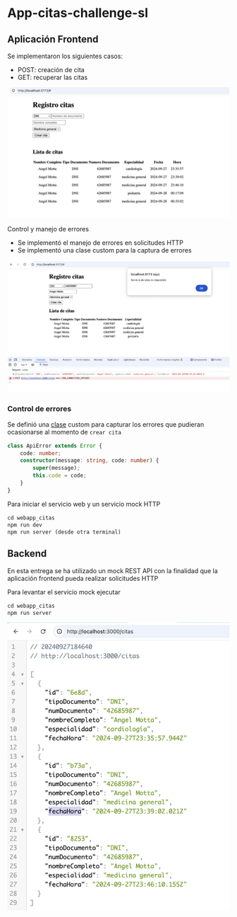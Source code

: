 # App-citas-challenge-sl

## Aplicación Frontend

Se implementaron los siguientes casos:

-   POST: creación de cita
-   GET: recuperar las citas

![WebApp](imgs/webapp_general.png)

Control y manejo de errores

-   Se implementó el manejo de errores en solicitudes HTTP
-   Se implementó una clase custom para la captura de errores

![ControlDeErrores](imgs/webapp_handle_errors.png)

### Control de errores

Se definió una [clase](https://github.com/angelmotta/app-citas-challenge-sl/blob/e49a603566089556453a639cc53bb653c741acdb/webapp_citas/src/components/RequestCitaForm.tsx#L2) custom para capturar los errores que pudieran ocasionarse al momento de `crear cita`

```ts
class ApiError extends Error {
    code: number;
    constructor(message: string, code: number) {
        super(message);
        this.code = code;
    }
}
```

Para iniciar el servicio web y un servicio mock HTTP

```
cd webapp_citas
npm run dev
npm run server (desde otra terminal)
```

## Backend

En esta entrega se ha utilizado un mock REST API con la finalidad que la aplicación frontend pueda realizar solicitudes HTTP

Para levantar el servicio mock ejecutar

```
cd webapp_citas
npm run server
```

![MockAPI](imgs/mock_API.png)
